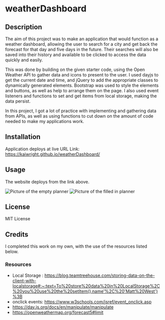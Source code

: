 # weatherDashboard

## Description
The aim of this project was to make an application that would function as a weather dashboard, allowing the user to search for a city and get back the forecast for that day and five days in the future. Their searches will also be saved into their history and available to be clicked to access the data quickly and easily. 

This was done by building on the given starter code, using the Open Weather API to gather data and icons to present to the user. I used dayjs to get the current date and time, and jQuery to add the appropriate classes to dynamically generated elements. Bootstrap was used to style the elements and buttons, as well as help to arrange them on the page. I also used event listeners and functions to set and get items from local storage, making the data persist. 

In this project, I got a lot of practice with implementing and gathering data from APIs, as well as using functions to cut down on the amount of code needed to make my applications work. 

## Installation

Application deploys at live URL
Link: https://kaiwright.github.io/weatherDashboard/

## Usage

The website deploys from the link above. 

![ Picture of the empty planner](weatherDashboard1.PNG)
![ Picture of the filled in planner](weatherDashboard2.PNG)

## License

MIT License

## Credits

I completed this work on my own, with the use of the resources listed below. 

### Resources
* Local Storage : https://blog.teamtreehouse.com/storing-data-on-the-client-with-localstorage#:~:text=To%20store%20data%20in%20LocalStorage%2C%20you%20use%20the%20setItem(),name'%2C%20'Matt%20West')%3B
*  onclick events: https://www.w3schools.com/jsref/event_onclick.asp
*  https://day.js.org/docs/en/manipulate/manipulate
*  https://openweathermap.org/forecast5#limit
